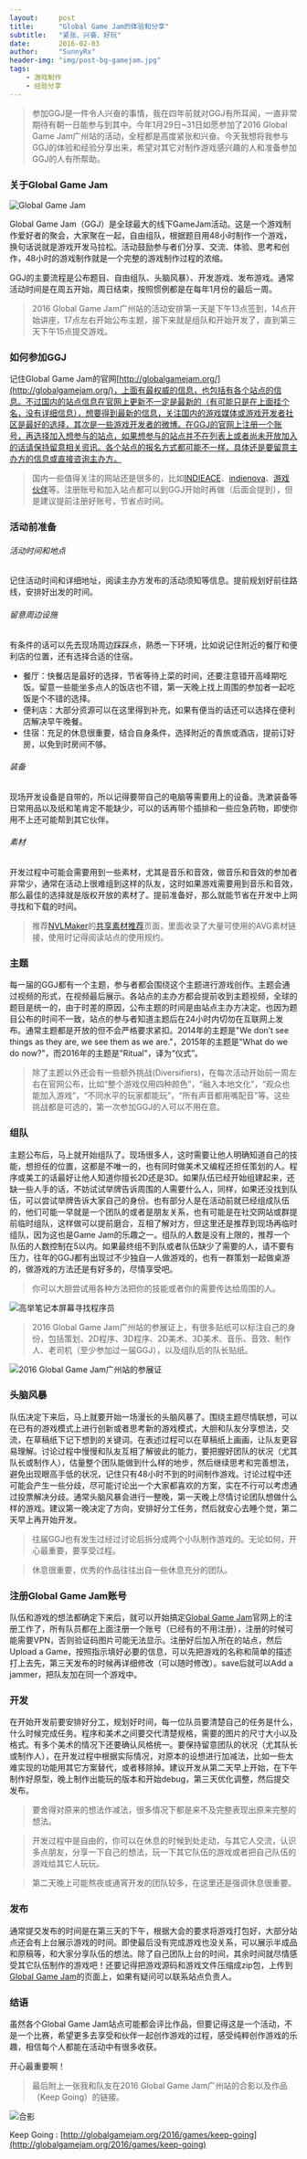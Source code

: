 ```yaml
---
layout:     post
title:      "Global Game Jam的体验和分享"
subtitle:   "紧张、兴奋、好玩"
date:       2016-02-03
author:     "SunnyRx"
header-img: "img/post-bg-gamejam.jpg"
tags:
    - 游戏制作
    - 经验分享
---
```


>参加GGJ是一件令人兴奋的事情，我在四年前就对GGJ有所耳闻，一直非常期待有朝一日能参与到其中。今年1月29日~31日如愿参加了2016 Global Game Jam广州站的活动，全程都是高度紧张和兴奋。今天我想将我参与GGJ的体验和经验分享出来，希望对其它对制作游戏感兴趣的人和准备参加GGJ的人有所帮助。

### 关于Global Game Jam

![Global Game Jam](http://SunnyRx.github.io/img/in-post/post-GlobalGameJam/global_game_jam_logo.jpg)

Global Game Jam（GGJ）是全球最大的线下GameJam活动。这是一个游戏制作爱好者的聚会，大家聚在一起，自由组队，根据题目用48小时制作一个游戏，换句话说就是游戏开发马拉松。活动鼓励参与者们分享、交流、体验、思考和创作，48小时的游戏制作就是一个完整的游戏制作过程的浓缩。

GGJ的主要流程是公布题目、自由组队、头脑风暴）、开发游戏、发布游戏。通常活动时间是在周五开始，周日结束，按照惯例都是在每年1月份的最后一周。

>2016 Global Game Jam广州站的活动安排第一天是下午13点签到，14点开始讲座，17点左右开始公布主题，接下来就是组队和开始开发了，直到第三天下午15点提交游戏。

### 如何参加GGJ

记住Global Game Jam的官网[http://globalgamejam.org/](http://globalgamejam.org/)，上面有最权威的信息，也包括有各个站点的信息。不过国内的站点信息在官网上更新不一定是最新的（有可能只是在上面挂个名，没有详细信息），想要得到最新的信息，关注国内的游戏媒体或游戏开发者社区是最好的选择，其次是一些游戏开发者的微博。在GGJ的官网上注册一个账号，再选择加入想参与的站点，如果想参与的站点并不在列表上或者尚未开放加入的话请保持留意相关资讯。各个站点的报名方式都可能不一样，具体还是要留意主办方的信息或直接咨询主办方。

>国内一些值得关注的网站还是很多的，比如[INDIEACE](http://www.indieace.com/)、[indienova](http://indienova.com/)、[游戏伙伴](http://gamefriends.cn/)等。注册账号和加入站点都可以到GGJ开始时再做（后面会提到），但是建议提前注册好账号，节省点时间。

### 活动前准备

###### 活动时间和地点
记住活动时间和详细地址，阅读主办方发布的活动须知等信息。提前规划好前往路线，安排好出发的时间。

###### 留意周边设施
有条件的话可以先去现场周边踩踩点，熟悉一下环境，比如说记住附近的餐厅和便利店的位置，还有选择合适的住宿。
- 餐厅：快餐店是最好的选择，节省等待上菜的时间，还要注意错开高峰期吃饭。留意一些能坐多点人的饭店也不错，第一天晚上找上周围的参加者一起吃饭是个不错的选择。
- 便利店：大部分资源可以在这里得到补充，如果有便当的话还可以选择在便利店解决早午晚餐。
- 住宿：充足的休息很重要，结合自身条件，选择附近的青旅或酒店，提前订好房，以免到时房间不够。

###### 装备
现场开发设备是自带的，所以记得要带自己的电脑等需要用上的设备。洗漱装备等日常用品以及纸和笔肯定不能缺少，可以的话再带个插排和一些应急药物，即使你用不上还可能帮到其它伙伴。

###### 素材
开发过程中可能会需要用到一些素材，尤其是音乐和音效，做音乐和音效的参加者非常少，通常在活动上很难组到这样的队友，这时如果游戏需要用到音乐和音效，那么最佳的选择就是版权开放的素材了。提前准备好，那么就能节省在开发中上网寻找和下载的时间。

>推荐[NVLMaker](http://www.nvlmaker.net/)的[共享素材推荐](http://www.nvlmaker.net/material.html)页面，里面收录了大量可使用的AVG素材链接，使用时记得阅读站点的使用规约。

### 主题

每一届的GGJ都有一个主题，参与者都会围绕这个主题进行游戏创作。主题会通过视频的形式，在视频最后展示。各站点的主办方都会提前收到主题视频，全球的题目是统一的，由于时差的原因，公布主题的时间是由站点主办方决定。也因为题目公布的时间不一致，站点的参与者知道主题后在24小时内切勿在互联网上发布。通常主题都是开放的但不会严格要求紧扣。2014年的主题是"We don’t see things as they are, we see them as we are."，2015年的主题是"What do we do now?"，而2016年的主题是"Ritual"，译为“仪式”。

>除了主题以外还会有一些额外挑战(Diversifiers)，在每次活动开始前一周左右在官网公布，比如“整个游戏仅用四种颜色”，“融入本地文化”，“观众也能加入游戏”，“不同水平的玩家都能玩”，“所有声音都用嘴配音”等。这些挑战都是可选的，第一次参加GGJ的人可以不用在意。

### 组队

主题公布后，马上就开始组队了。现场很多人，这时需要让他人明确知道自己的技能，想担任的位置，这都是不唯一的，也有同时做美术又编程还担任策划的人。程序或美工的话最好让他人知道你擅长2D还是3D。如果队伍已经开始组建起来，还缺一些人手的话，不妨试试举牌告诉周围的人需要什么人，同样，如果还没找到队伍，可以尝试举牌告诉大家自己的身份。也有部分人是在活动前就已经组成队伍的，他们可能一早就是一个团队的或者是朋友关系，也有可能是在社交网站或群提前临时组队，这样做可以提前磨合，互相了解对方，但这里还是推荐到现场再临时组队，因为这也是Game Jam的乐趣之一。组队的人数是没有上限的，推荐一个队伍的人数控制在5以内。如果最终组不到队或者队伍缺少了需要的人，请不要有压力，往年的GGJ都有出现过不少独自一人做游戏的，也有一群策划一起做桌游的，做游戏的方法还是有好多的，尽情享受吧。

>你可以大胆尝试用各种方法把你的技能或者你的需要传达给周围的人。

![高举笔记本屏幕寻找程序员](http://SunnyRx.github.io/img/in-post/post-GlobalGameJam/findPartner.jpg)

>2016 Global Game Jam广州站的参展证上，有很多贴纸可以标注自己的身份，包括策划、2D程序、3D程序、2D美术、3D美术、音乐、音效、制作人、老司机（至少参加过一届GGJ），以及组队后的队长贴纸。

![2016 Global Game Jam广州站的参展证](http://SunnyRx.github.io/img/in-post/post-GlobalGameJam/certificate.jpg)

### 头脑风暴

队伍决定下来后，马上就要开始一场漫长的头脑风暴了。围绕主题尽情联想，可以在已有的游戏模式上进行创新或者思考新的游戏模式，大胆和队友分享想法，交流，在草稿纸下记下想到的关键词。在表述过程可以在草稿纸上画画，让队友更容易理解。讨论过程中慢慢和队友互相了解彼此的能力，要把握好团队的状况（尤其队长或制作人），估量整个团队能做到什么样的地步，然后继续思考和完善想法，避免出现眼高手低的状况，记住只有48小时不到的时间制作游戏。讨论过程中还可能会产生一些分歧，尽可能讨论出一个大家都喜欢的方案，实在不行可以考虑通过投票解决分歧。通常头脑风暴会进行一整晚，第一天晚上尽情讨论团队想做什么样的游戏。建议第一晚决定了方向，安排好分工任务，然后就安心去睡个觉，第二天早上再开始开发。

>往届GGJ也有发生过经过讨论后拆分成两个小队制作游戏的。无论如何，开心最重要，要享受过程。

>休息很重要，优秀的作品往往出自一些休息充分的团队。

### 注册Global Game Jam账号

队伍和游戏的想法都确定下来后，就可以开始搞定[Global Game Jam](http://globalgamejam.org/)官网上的注册工作了，所有队员都在上面注册一个账号（已经有的不用注册），注册的时候可能需要VPN，否则验证码图片可能无法显示。注册好后加入所在的站点，然后Upload a Game，按照指示填好必要的信息，可以先把游戏的名称和简单的描述打上去先，第三天发布的时候再详细修改（可以随时修改）。save后就可以Add a jammer，把队友加在同一个游戏中。

### 开发

在开始开发前要安排好分工，规划好时间，每一位队员要清楚自己的任务是什么，什么时候完成任务。程序和美术之间要交代清楚规格，需要的图片的尺寸大小以及格式。有多个美术的情况下还要确认风格统一。要保持留意团队的状况（尤其队长或制作人），在开发过程中根据实际情况，对原本的设想进行加减法，比如一些太难实现的功能用其它方案替代，或者移除掉。建议开发从第二天早上开始，在下午制作好原型，晚上制作出能玩的版本和开始debug，第三天优化调整，然后提交发布。

>要舍得对原来的想法作减法，很多情况下都是来不及完整表现出原来完整的想法。

>开发过程中是自由的，你可以在休息的时候到处走动，与其它人交流，认识多点朋友，分享一下自己的想法，玩一下其它队伍的游戏或者把自己队伍的游戏给其它人玩玩。

>第二天晚上可能熬夜或通宵开发的团队较多，在这里还是强调休息很重要。

### 发布

通常提交发布的时间是在第三天的下午，根据大会的要求将游戏打包好，大部分站点还会有上台展示游戏的时间。即使最后没有完成游戏也没关系，可以展示半成品和原稿等，和大家分享队伍的想法。除了自己团队上台的时间，其余时间就尽情感受其它队伍制作的游戏吧！还要记得把游戏源码和游戏文件压缩成zip包，上传到[Global Game Jam](http://globalgamejam.org/)的页面上，如果有疑问可以联系站点负责人。

### 结语

虽然各个Global Game Jam站点可能都会评比作品，但要记得这是一个活动，不是一个比赛，希望更多去享受和伙伴一起创作游戏的过程，感受纯粹创作游戏的乐趣，相信每个人都能在活动中有很多收获。

开心最重要啊！

>最后附上一张我和队友在2016 Global Game Jam广州站的合影以及作品（Keep Going）的链接。

![合影](http://SunnyRx.github.io/img/in-post/post-GlobalGameJam/photo.jpg)

Keep Going : [http://globalgamejam.org/2016/games/keep-going](http://globalgamejam.org/2016/games/keep-going)
